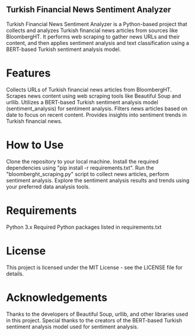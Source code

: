 ## Turkish Financial News Sentiment Analyzer

Turkish Financial News Sentiment Analyzer is a Python-based project that collects and analyzes Turkish financial news articles from sources like BloombergHT. It performs web scraping to gather news URLs and their content, and then applies sentiment analysis and text classification using a BERT-based Turkish sentiment analysis model.

# Features

Collects URLs of Turkish financial news articles from BloombergHT.
Scrapes news content using web scraping tools like Beautiful Soup and urllib.
Utilizes a BERT-based Turkish sentiment analysis model (sentiment_analysis) for sentiment analysis.
Filters news articles based on date to focus on recent content.
Provides insights into sentiment trends in Turkish financial news.

# How to Use

Clone the repository to your local machine.
Install the required dependencies using "pip install -r requirements.txt".
Run the "bloomberght_scraping.py" script to collect news articles, perform sentiment analysis.
Explore the sentiment analysis results and trends using your preferred data analysis tools.

# Requirements
Python 3.x
Required Python packages listed in requirements.txt

# License
This project is licensed under the MIT License - see the LICENSE file for details.

# Acknowledgements
Thanks to the developers of Beautiful Soup, urllib, and other libraries used in this project.
Special thanks to the creators of the BERT-based Turkish sentiment analysis model used for sentiment analysis.